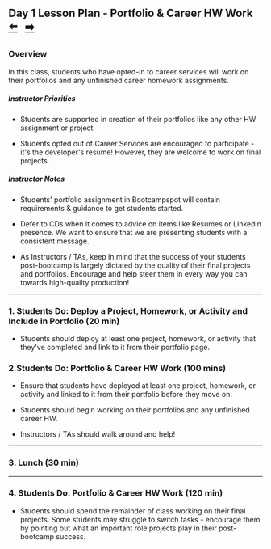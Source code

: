 ## Day 1 Lesson Plan - Portfolio & Career HW Work <!--links--> &nbsp; [⬅️](../../11-Week/05-Day/05-Day-LessonPlan.md) &nbsp; [➡️](../02-Day/02-Day-LessonPlan.md)

### Overview

In this class, students who have opted-in to career services will work on their portfolios and any unfinished career homework assignments.

##### Instructor Priorities

* Students are supported in creation of their portfolios like any other HW assignment or project.

* Students opted out of Career Services are encouraged to participate - it's the developer's resume! However, they are welcome to work on final projects.

##### Instructor Notes

* Students' portfolio assignment in Bootcampspot will contain requirements & guidance to get students started.

* Defer to CDs when it comes to advice on items like Resumes or Linkedin presence. We want to ensure that we are presenting students with a consistent message.

* As Instructors / TAs, keep in mind that the success of your students post-bootcamp is largely dictated by the quality of their final projects and portfolios. Encourage and help steer them in every way you can towards high-quality production!

- - -

### 1. Students Do: Deploy a Project, Homework, or Activity and Include in Portfolio (20 min)

* Students should deploy at least one project, homework, or activity that they've completed and link to it from their portfolio page.

### 2.Students Do:  Portfolio & Career HW Work (100 mins)

* Ensure that students have deployed at least one project, homework, or activity and linked to it from their portfolio before they move on.

* Students should begin working on their portfolios and any unfinished career HW.

* Instructors / TAs should walk around and help!

- - -

### 3. Lunch (30 min)

- - -

### 4. Students Do: Portfolio & Career HW Work (120 min)

* Students should spend the remainder of class working on their final projects. Some students may struggle to switch tasks - encourage them by pointing out what an important role projects play in their post-bootcamp success.  
